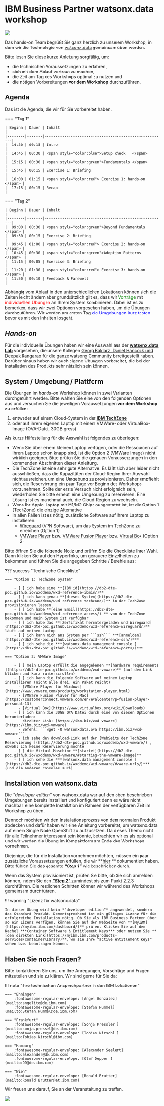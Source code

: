 # **IBM Business Partner watsonx.data workshop**

![](./media/Watson%20X_Banner.jpg)

Das hands-on Team begrüßt Sie ganz herzlich zu unserem Workshop, in dem wir die Technologie von [watsonx.data](https://www.ibm.com/de-de/products/watsonx-data) gemeinsam üben werden.

Bitte lesen Sie diese kurze Anleitung sorgfältig, um:

- die technischen Voraussetzungen zu erfahren,
- sich mit dem Ablauf vertraut zu machen,  
- die Zeit am Tag des Workshops optimal zu nutzen und   
- die nötigen Vorbereitungen **vor dem Workshop** durchzuführen.

## Agenda  

Das ist die Agenda, die wir für Sie vorbereitet haben.  

=== "Tag 1"  

    | Beginn | Dauer | Inhalt                                                |
    |--------|-------|-------------------------------------------------------|
    |  14:30 | 00:15 | Intro                                                 |
    |  14:45 | 00:30 | <span style="color:blue">Setup check   </span>        |
    |  15:15 | 00:30 | <span style="color:green">Fundamentals </span>        |
    |  15:45 | 00:15 | Exercise 1: Briefing                                  |
    |  16:00 | 01:15 | <span style="color:red"> Exercise 1: hands-on </span> |
    |  17:15 | 00:15 | Recap                                                 |

=== "Tag 2"

    | Beginn | Dauer | Inhalt                                                |
    |--------|-------|-------------------------------------------------------|
    |  09:00 | 00:30 | <span style="color:green">Beyond Fundamentals </span> |
    |  09:30 | 00:15 | Exercise 2: Briefing                                  |
    |  09:45 | 01:00 | <span style="color:red"> Exercise 2: hands-on </span> |
    |  10:45 | 00:30 | <span style="color:green">Adoption Patterns  </span>  |
    |  11:15 | 00:05 | Exercise 3: Briefing                                  |
    |  11:20 | 01:30 | <span style="color:red"> Exercise 3: hands-on </span> |
    |  11:50 | 00:10 | Feedback & Farewell                                   |

Abhängig vom Ablauf in den unterschiedlichen Lokationen können sich die Zeiten leicht ändern aber grundsätzlich gilt es, dass wir  <span style="color:green">Vorträge</span> mit <span style="color:red">individuellen Übungen</span> an Ihrem System kombinieren. Dabei ist es zu bemerken, dass wir zwei Optionen vorgesehen haben, um die Übungen durchzuführen. Wir werden am ersten Tag <span style="color:blue"> die Umgebungen kurz testen </span> bevor es mit den Inhalten losgeht.

## *Hands-on*

Für die individuelle Übungen haben wir eine Auswahl aus der **[watsonx.data Lab](https://db2-dte-poc.github.io/wxddemo/)** vorgesehen, die unsere Kollegen [Georg Baklarz, Daniel Hancock und Deepak Rangarao](https://db2-dte-poc.github.io/wxddemo/wxd-acknowledgements/) für die ganze watsonx Community bereitgestellt haben. Darüber hinaus haben wir auch eigene Übungen vorbereitet, die bei der Installation des Produkts sehr nützlich sein können.

## System / Umgebung / Plattform

Die Übungen im *hands-on* Workshop können in zwei Varianten durchgeführt werden. Bitte wählen Sie eine von den folgenden Optionen aus und versuchen Sie die jeweiligen Voraussetzungen **vor dem Workshop** zu erfüllen:

1. entweder auf einem Cloud-System in der **[IBM TechZone](https://techzone.ibm.com/)**
2. oder auf ihrem eigenen Laptop mit einem VMWare- oder VirtualBox-Image (OVA-Datei, 30GB gross)

Als kurze Hilfestellung für die Auswahl ist folgendes zu überlegen:

- Wenn Sie über einem kleinen Laptop verfügen, oder die Ressourcen auf Ihrem Laptop schon knapp sind, ist die Option 2 (VMWare Image) nicht wirklich geeignet. Bitte prüfen Sie die genauen Voraussetzungen in den kommenden Abschnitten dieser Anleitung.
- Die TechZone ist eine sehr gute Alternative.  Es läßt sich aber leider nicht ausschließen, dass die Kapazitäten der Cloud-Region Ihrer Auswahl nicht ausreichen, um eine Umgebung zu provisionieren. Daher empfiehlt sich, die Reservierung ein paar Tage vor Beginn des Workshops  vorzunehmen. Sollte der erste Versuch nicht erfolgreich sein, wiederholen Sie bitte erneut, eine Umgebung zu reservieren. Eine Lösung ist es manchmal auch, die Cloud-Region zu wechseln.
- Wenn Ihr Apple-Laptop mit M1/M2 Chips ausgestattet ist, ist die Option 1 (TechZone) die einzige Alternative
- In allen Fällen ist es nötig, zusätzliche Software auf Ihrem Laptop zu installieren:  
    - [Wireguard](https://www.wireguard.com/install/) (VPN Software), um das System im TechZone zu erreichen (Option 1)
    - [VMWare Player](https://www.vmware.com/products/workstation-player.html) bzw. [VMWare Fusion Player](https://customerconnect.vmware.com/en/evalcenter?p=fusion-player-personal-13) bzw. [Virtual Box](https://www.virtualbox.org/wiki/Downloads) (Option 2)

Bitte öffnen Sie die folgende Notiz und prüfen Sie die Checkliste Ihrer Wahl. Dann klicken Sie auf den Hyperlinks, um genauere Einzelheiten zu bekommen und führen Sie die angegeben Schritte / Befehle aus:

??? success "Technische Checkliste"

    === "Option 1: TechZone System"

        - [ ] ich habe eine **[IBM id](https://db2-dte-poc.github.io/wxddemo/wxd-reference-ibmid/)**
        - [ ] ich kann genau **[dieses System](https://db2-dte-poc.github.io/wxddemo/wxd-reference-techzone/)** in der TechZone provisionieren lassen
        - [ ] ich habe **[eine Email](https://db2-dte-poc.github.io/wxddemo/wxd-reference-access/) ** von der TechZone bekommen und mein System ist verfügbar
        - [ ] ich habe das **[Zertifikat heruntergeladen und Wireguard](https://db2-dte-poc.github.io/wxddemo/wxd-reference-wireguard/)** läuft auf meinem Laptop
        - [ ] ich kann mich ans System per ```ssh``` ***[anmelden](https://db2-dte-poc.github.io/wxddemo/wxd-reference-ssh/)***
        - [ ] ich sehe die ***[watsonx.data management console ](https://db2-dte-poc.github.io/wxddemo/wxd-reference-ports/)***

    === "Option 2: VMWare Image"

        - [ ] mein Laptop erfüllt die angegebenen **[hardware requirements ](https://db2-dte-poc.github.io/wxddemo/wxd-vmware)** (auf dem Link klicken und kurz runterscrollen)
        - [ ] ich kann die folgende Software auf meinem Laptop installieren (nicht alle drei, ein Paket reicht)
          - [VMWare Player für Windows](https://www.vmware.com/products/workstation-player.html) 
          - [VMWare Fusion Player für Mac](https://customerconnect.vmware.com/en/evalcenter?p=fusion-player-personal-13)
          - [Virtual Box](https://www.virtualbox.org/wiki/Downloads)
        - [ ] ich kann die 30GB OVA Datei durch eine von diesen Optionen herunterladen:
          - direkter Link: [https://ibm.biz/wxd-vmware](https://ibm.biz/wxd-vmware) 
          - Befehl: ```wget -O watsonxdata.ova https://ibm.biz/wxd-vmware```
          - ich sehe den download-Link auf der [WebSeite der TechZone Reservierung ](https://db2-dte-poc.github.io/wxddemo/wxd-vmware/) , obwohl ich keine Reservierung möchte 
        - [ ] die Virtual-Maschine **[startet](https://db2-dte-poc.github.io/wxddemo/wxd-vmware/#starting-the-vmware-image)**
        - [ ] ich sehe die ***[watsonx.data management console ](https://db2-dte-poc.github.io/wxddemo/wxd-vmware/#vware-urls/)*** (und die anderen consoles auch)

## Installation von watsonx.data  

Die *"developer edition"* von watsonx.data war auf den oben beschrieben Umgebungen bereits installiert und konfiguriert denn es wäre nicht machbar, eine komplette Installation im Rahmen der verfügbaren Zeit im Workshop zu üben.  

 Dennoch möchten wir den Installationsprozess von dem normalen Produkt abdecken und dafür haben wir eine Anleitung vorbereitet, um watsonx.data auf einem Single Node OpenShift zu aufzusetzen. Da dieses Thema nicht für alle Teilnehmer interessant sein könnte, betrachten wir es als optional und wir werden die Übung im Kompaktform am Ende des Workshops vornehmen.

 Diejenige, die für die Installation vornehmen möchten, müssen ein paar zusätzliche Voraussetzungen erfüllen, die wir **[hier](https://pages.github.ibm.com/alexander/ibmas-watsonxdata/Requirements/) ** dokumentiert haben. Bitte führen Sie das gesamte ***"Step 1"*** wie beschrieben durch. 
 
 Wenn das System provisioniert ist, prüfen Sie bitte, ob Sie sich anmelden können, indem Sie den ***["Step 2" ](https://pages.github.ibm.com/alexander/ibmas-watsonxdata/Prepare%20the%20Installation/ )*** zumindest bis zum Punkt 2.2.3 durchführen. Die restlichen Schritten können wir während des Workshops gemeinsam durchführen.

!!! warning "Lizenz für watsonx.data"  

    In dieser Übung wird kein *"developer edition"* angewendet, sondern das Standard-Produkt. Dementsprechend ist ein gültiges Lizenz für die erfolgreiche Installation nötig. Ob Sie als IBM Business Partner über so ein Lizenz verfügen, können Sie auf der WebSeite von **[MyIBM](https://myibm.ibm.com/dashboard/)** prüfen. Klicken Sie auf dem Kachel ***Container Software & Entitlement Keys*** oder nutzen Sie **[den direkten Link](https://myibm.ibm.com/products-services/containerlibrary)**, wo sie Ihre "active entitlement keys" sehen bzw. beantragen können.      


## Haben Sie noch Fragen?  

Bitte kontaktieren Sie uns, um Ihre Anregungen, Vorschläge und Fragen mitzuteilen und sie zu klären. Wir sind gerne für Sie da:


!!! note  "Ihre technischen Ansprechpartner in den IBM Lokationen"

    === "Ehningen"
        :fontawesome-regular-envelope: [Angel González](mailto:angelito@de.ibm.com)  
        :fontawesome-regular-envelope: [Stefan Hummel](mailto:Stefan.Hummel@de.ibm.com)  
    
    === "Frankfurt"
        :fontawesome-regular-envelope: [Sonja Pressler ](mailto:sonja.pressel@de.ibm.com)  
        :fontawesome-regular-envelope: [Tobias Nirschl ](mailto:Tobias.Nirschl@ibm.com)  
        
    === "Hamburg"
        :fontawesome-regular-envelope: [Alexander Seelert](mailto:alexander@de.ibm.com)  
        :fontawesome-regular-envelope: [Olaf Depper ](mailto:OD@de.ibm.com)  

    === "Wien"
        :fontawesome-regular-envelope: [Ronald Brutter](mailto:Ronald_Brutter@at.ibm.com)  
  
  Wir freuen uns darauf, Sie an der Veranstaltung zu treffen.

  ![](./media/team.png)
